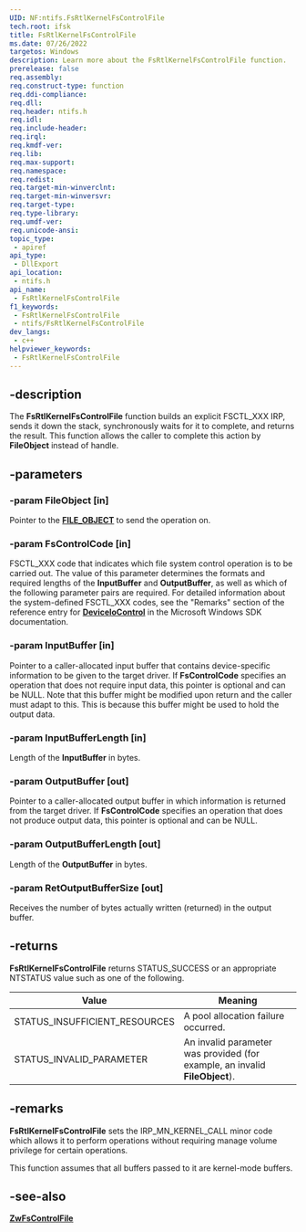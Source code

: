 ```yaml
---
UID: NF:ntifs.FsRtlKernelFsControlFile
tech.root: ifsk
title: FsRtlKernelFsControlFile
ms.date: 07/26/2022
targetos: Windows
description: Learn more about the FsRtlKernelFsControlFile function.
prerelease: false
req.assembly: 
req.construct-type: function
req.ddi-compliance: 
req.dll: 
req.header: ntifs.h
req.idl: 
req.include-header: 
req.irql: 
req.kmdf-ver: 
req.lib: 
req.max-support: 
req.namespace: 
req.redist: 
req.target-min-winverclnt: 
req.target-min-winversvr: 
req.target-type: 
req.type-library: 
req.umdf-ver: 
req.unicode-ansi: 
topic_type:
 - apiref
api_type:
 - DllExport
api_location:
 - ntifs.h
api_name:
 - FsRtlKernelFsControlFile
f1_keywords:
 - FsRtlKernelFsControlFile
 - ntifs/FsRtlKernelFsControlFile
dev_langs:
 - c++
helpviewer_keywords:
 - FsRtlKernelFsControlFile
---
```


## -description

The **FsRtlKernelFsControlFile** function builds an explicit FSCTL_XXX IRP, sends it down the stack, synchronously waits for it to complete, and returns the result. This function allows the caller to complete this action by **FileObject** instead of handle.

## -parameters

### -param FileObject [in]

Pointer to the [**FILE_OBJECT**](../wdm/ns-wdm-_file_object.md) to send the operation on.

### -param FsControlCode [in]

FSCTL_XXX code that indicates which file system control operation is to be carried out. The value of this parameter determines the formats and required lengths of the **InputBuffer** and **OutputBuffer**, as well as which of the following parameter pairs are required. For detailed information about the system-defined FSCTL_XXX codes, see the "Remarks" section of the reference entry for [**DeviceIoControl**](/windows/win32/api/ioapiset/nf-ioapiset-deviceiocontrol) in the Microsoft Windows SDK documentation.

### -param InputBuffer [in]

Pointer to a caller-allocated input buffer that contains device-specific information to be given to the target driver. If **FsControlCode** specifies an operation that does not require input data, this pointer is optional and can be NULL. Note that this buffer might be modified upon return and the caller must adapt to this. This is because this buffer might be used to hold the output data.

### -param InputBufferLength [in]

Length of the **InputBuffer** in bytes.

### -param OutputBuffer [out]

Pointer to a caller-allocated output buffer in which information is returned from the target driver. If **FsControlCode** specifies an operation that does not produce output data, this pointer is optional and can be NULL.

### -param OutputBufferLength [out]

Length of the **OutputBuffer** in bytes.

### -param RetOutputBufferSize [out]

Receives the number of bytes actually written (returned) in the output buffer.

## -returns

**FsRtlKernelFsControlFile** returns STATUS_SUCCESS or an appropriate NTSTATUS value such as one of the following.

| Value | Meaning |
| ----- | ------- |
| STATUS_INSUFFICIENT_RESOURCES | A pool allocation failure occurred. |
| STATUS_INVALID_PARAMETER      | An invalid parameter was provided (for example, an invalid **FileObject**). |

## -remarks

**FsRtlKernelFsControlFile** sets the IRP_MN_KERNEL_CALL minor code which allows it to perform operations without requiring manage volume privilege for certain operations.

This function assumes that all buffers passed to it are kernel-mode buffers.

## -see-also

[**ZwFsControlFile**](nf-ntifs-zwfscontrolfile.md)
